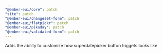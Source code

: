 ```yaml
---
"@ember-eui/core": patch
"site": patch
"@ember-eui/changeset-form": patch
"@ember-eui/flatpickr": patch
"@ember-eui/pikaday": patch
"@ember-eui/validated-form": patch
---
```


Adds the ability to customize how superdatepicker button triggets looks like
